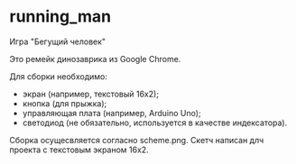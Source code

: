 # running_man

Игра "Бегущий человек" 

Это ремейк динозаврика из Google Chrome. 

Для сборки необходимо:
  - экран (например, текстовый 16х2); 
  - кнопка (для прыжка);
  - управляющая плата (например, Arduino Uno);
  - светодиод (не обязательно, используется в качестве индексатора).
  
  Сборка осущесвляется согласно scheme.png. Скетч написан длч проекта с текстовым экраном 16x2.

